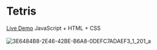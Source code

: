 # Tetris
<a href="https://tetris-pc.web.app/">Live Demo<a/>
JavaScript + HTML + CSS
<br>
<br>
![3E6484B8-2E46-42BE-B6A8-0DEFC7ADAEF3_1_201_a](https://user-images.githubusercontent.com/64171964/161627474-d4d4f4c9-3e1a-4094-a722-e424f1e35c07.jpeg)
